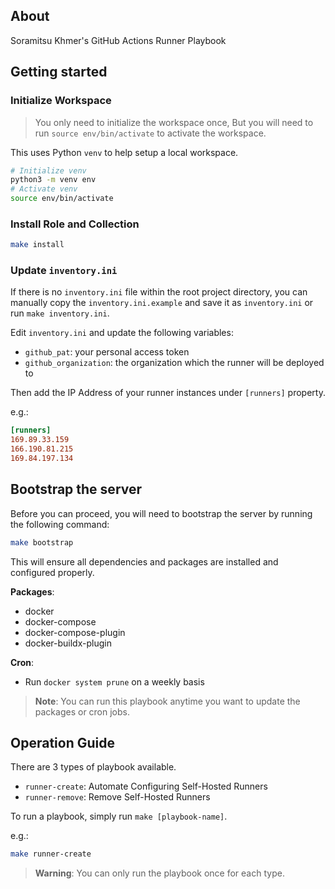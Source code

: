 ## About
Soramitsu Khmer's GitHub Actions Runner Playbook 

## Getting started

### Initialize Workspace

> You only need to initialize the workspace once,
> But you will need to run `source env/bin/activate` to activate the workspace.

This uses Python `venv` to help setup a local workspace.

```sh
# Initialize venv
python3 -m venv env
# Activate venv
source env/bin/activate
```

### Install Role and Collection

```sh
make install
```

### Update `inventory.ini`

If there is no `inventory.ini` file within the root project directory, you can manually copy the `inventory.ini.example` and save it as `inventory.ini` or run `make inventory.ini`.

Edit `inventory.ini` and update the following variables:

- `github_pat`: your personal access token
- `github_organization`: the organization which the runner will be deployed to

Then add the IP Address of your runner instances under `[runners]` property.

e.g.:
```ini
[runners]
169.89.33.159
166.190.81.215
169.84.197.134
```

## Bootstrap the server

Before you can proceed, you will need to bootstrap the server by running the following command:

```sh
make bootstrap
```

This will ensure all dependencies and packages are installed and configured properly.

**Packages**:

- docker
- docker-compose
- docker-compose-plugin
- docker-buildx-plugin

**Cron**:

- Run `docker system prune` on a weekly basis

> **Note**: You can run this playbook anytime you want to update the packages or cron jobs.

## Operation Guide

There are 3 types of playbook available.

- `runner-create`: Automate Configuring Self-Hosted Runners
- `runner-remove`: Remove Self-Hosted Runners

To run a playbook, simply run `make [playbook-name]`.

e.g.:
```sh
make runner-create
```

> **Warning**: You can only run the playbook once for each type.
